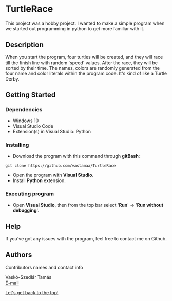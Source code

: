 # <div id="top">TurtleRace</div>

This project was a hobby project. I wanted to make a simple program when we started out programming in python to get more familiar with it.

## Description

When you start the program, four turtles will be created, and they will race till the finish line with random 'speed' values. After the race, they will be sorted by their time. The names, colors are randomly generated from the four name and color literals within the program code. It's kind of like a Turtle Derby.

## Getting Started

### Dependencies

* Windows 10
* Visual Studio Code
* Extension(s) in Visual Studio: Python

### Installing

* Download the program with this command through <b>gitBash</b>:
```
git clone https://github.com/vastamaa/TurtleRace
```
* Open the program with <b>Visual Studio</b>.
* Install <b>Python</b> extension.

### Executing program

* Open <b>Visual Studio</b>, then from the top bar select '<b>Run</b>' -> '<b>Run without debugging</b>'.

## Help

If you've got any issues with the program, feel free to contact me on Github.

## Authors

Contributors names and contact info

Vaskó-Szedlár Tamás<br/>
[E-mail](mailto:vsztom@gmail.com?subject=[GitHub])

[Let's get back to the top!](#top)